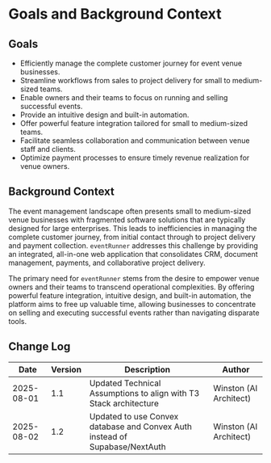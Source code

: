 # Goals and Background Context

## Goals

* Efficiently manage the complete customer journey for event venue businesses.
* Streamline workflows from sales to project delivery for small to medium-sized teams.
* Enable owners and their teams to focus on running and selling successful events.
* Provide an intuitive design and built-in automation.
* Offer powerful feature integration tailored for small to medium-sized teams.
* Facilitate seamless collaboration and communication between venue staff and clients.
* Optimize payment processes to ensure timely revenue realization for venue owners.

## Background Context

The event management landscape often presents small to medium-sized venue businesses with fragmented software solutions that are typically designed for large enterprises. This leads to inefficiencies in managing the complete customer journey, from initial contact through to project delivery and payment collection. `eventRunner` addresses this challenge by providing an integrated, all-in-one web application that consolidates CRM, document management, payments, and collaborative project delivery.

The primary need for `eventRunner` stems from the desire to empower venue owners and their teams to transcend operational complexities. By offering powerful feature integration, intuitive design, and built-in automation, the platform aims to free up valuable time, allowing businesses to concentrate on selling and executing successful events rather than navigating disparate tools.

## Change Log

| Date | Version | Description | Author |
|------|---------|-------------|--------|
| 2025-08-01 | 1.1 | Updated Technical Assumptions to align with T3 Stack architecture | Winston (AI Architect) |
| 2025-08-02 | 1.2 | Updated to use Convex database and Convex Auth instead of Supabase/NextAuth | Winston (AI Architect) |
